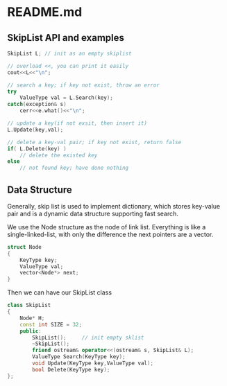 # README.md

## SkipList API and examples

```C++
SkipList L;	// init as an empty skiplist

// overload <<, you can print it easily
cout<<L<<"\n";

// search a key; if key not exist, throw an error
try
	ValueType val = L.Search(key);
catch(exception& s)
    cerr<<e.what()<<"\n";

// update a key(if not exsit, then insert it)
L.Update(key,val);

// delete a key-val pair; if key not exist, return false
if( L.Delete(key) )
    // delete the existed key
else
    // not found key; have done nothing
```

## Data Structure

Generally, skip list is used to implement dictionary, which stores key-value pair and is a dynamic data structure supporting fast search.

We use the Node structure as the node of link list. Everything is like a single-linked-list, with only the difference the next pointers are a vector.

```C++
struct Node
{
    KeyType key;
    ValueType val;
    vector<Node*> next;    
}
```

Then we can have our SkipList class

```c++
class SkipList
{
    Node* H;
    const int SIZE = 32;
    public: 
        SkipList();     // init empty sklist
        ~SkipList();    
        friend ostream& operator<<(ostream& s, SkipList& L);
        ValueType Search(KeyType key);
        void Update(KeyType key,ValueType val);
        bool Delete(KeyType key);
};
```



